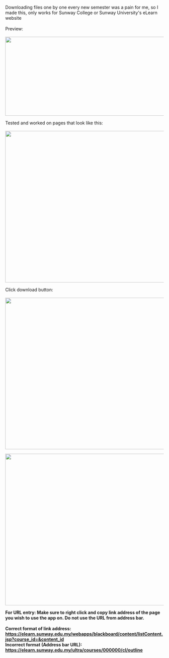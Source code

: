 Downloading files one by one every new semester was a pain for me, so I made this, only works for Sunway College or Sunway University's eLearn website
<br><br>
Preview:
<br><br>
<img src="https://github.com/matt-goh/eLearnDownloader/assets/81803417/a5513a35-5b9c-45c8-9676-e05d674bcdc2" width="631" height="250" /><br>

Tested and worked on pages that look like this: <br><br>
<img src="https://github.com/matt-goh/eLearnDownloader/assets/81803417/aee74bd1-2357-4bc6-9cca-8f047fdc8c0b" width="720" height="480"/><br>

Click download button:<br><br>
<img src="https://github.com/matt-goh/eLearnDownloader/assets/81803417/ec0edde0-ca31-460b-b9a0-55f0313de9ee" width="720" height="480"/><br>

<img src="https://github.com/matt-goh/eLearnDownloader/assets/81803417/b252744d-2452-425b-a7d5-ba1cb93649d9" width="720" height="480"/><br>


**For URL entry: Make sure to right click and copy link address of the page you wish to use the app on. Do not use the URL from address bar. <br><br>
Correct format of link address: https://elearn.sunway.edu.my/webapps/blackboard/content/listContent.jsp?course_id=&content_id <br>
Incorrect format (Address bar URL): https://elearn.sunway.edu.my/ultra/courses/000000/cl/outline**
